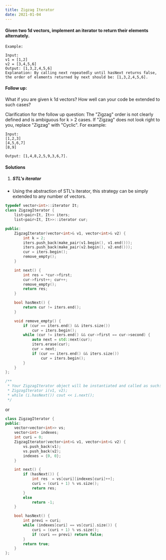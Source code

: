 ```yaml
---
title: Zigzag Iterator
date: 2021-01-04
---
```

#### Given two 1d vectors, implement an iterator to return their elements alternately.

 

```
Example:

Input:
v1 = [1,2]
v2 = [3,4,5,6] 
Output: [1,3,2,4,5,6]
Explanation: By calling next repeatedly until hasNext returns false, the order of elements returned by next should be: [1,3,2,4,5,6].
```
 

#### Follow up:

What if you are given k 1d vectors? How well can your code be extended to such cases?

Clarification for the follow up question:
The "Zigzag" order is not clearly defined and is ambiguous for k > 2 cases. If "Zigzag" does not look right to you, replace "Zigzag" with "Cyclic". For example:

```
Input:
[1,2,3]
[4,5,6,7]
[8,9]

Output: [1,4,8,2,5,9,3,6,7].
```

#### Solutions

1. ##### STL's iterator

- Using the abstraction of STL's iterator, this strategy can be simply extended to any number of vectors.

```cpp
typedef vector<int>::iterator It;
class ZigzagIterator {
    list<pair<It, It>> iters;
    list<pair<It, It>>::iterator cur;

public:
    ZigzagIterator(vector<int>& v1, vector<int>& v2) {
        int k = 2;
        iters.push_back(make_pair(v1.begin(), v1.end()));
        iters.push_back(make_pair(v2.begin(), v2.end()));
        cur = iters.begin();
        remove_empty();
    }

    int next() {
        int res = *cur->first;
        cur->first++; cur++;
        remove_empty();
        return res;
    }

    bool hasNext() {
        return cur != iters.end();
    }

    void remove_empty() {
        if (cur == iters.end() && iters.size())
            cur = iters.begin();
        while (cur != iters.end() && cur->first == cur->second) {
            auto next = std::next(cur);
            iters.erase(cur);
            cur = next;
            if (cur == iters.end() && iters.size())
                cur = iters.begin();
        }
    }
};

/**
 * Your ZigzagIterator object will be instantiated and called as such:
 * ZigzagIterator i(v1, v2);
 * while (i.hasNext()) cout << i.next();
 */
```

or

```cpp
class ZigzagIterator {
public:
    vector<vector<int>> vs;
    vector<int> indexes;
    int curi = 0;
    ZigzagIterator(vector<int>& v1, vector<int>& v2) {
        vs.push_back(v1);
        vs.push_back(v2);
        indexes = {0, 0};
    }

    int next() {
        if (hasNext()) {
            int res  = vs[curi][indexes[curi]++];
            curi = (curi + 1) % vs.size();
            return res;
        }
        else
            return -1;
    }

    bool hasNext() {
        int previ = curi;
        while (indexes[curi] == vs[curi].size()) {
            curi = (curi + 1) % vs.size();
            if (curi == previ) return false;
        }
        return true;
    }
};
```